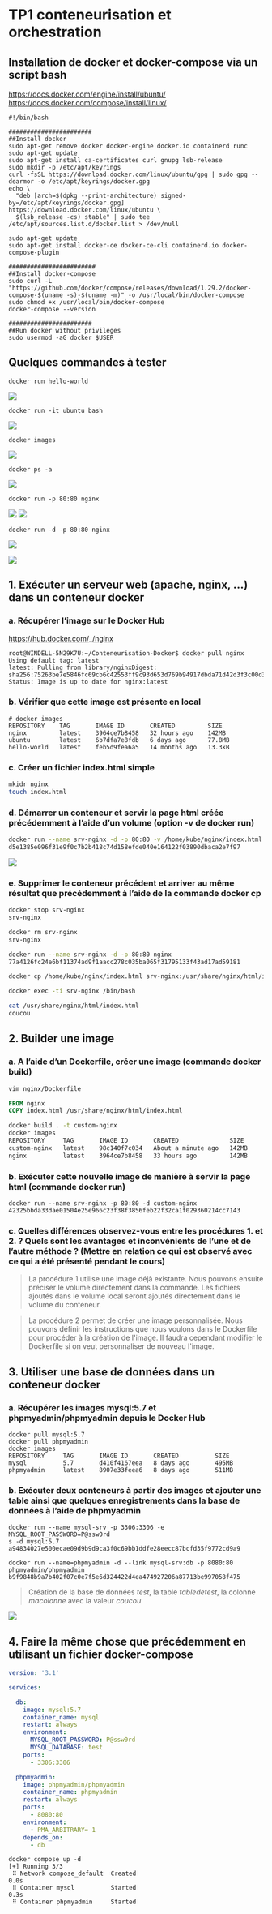 # TP1 conteneurisation et orchestration


## Installation de docker et docker-compose via un script bash

https://docs.docker.com/engine/install/ubuntu/
https://docs.docker.com/compose/install/linux/

```
#!/bin/bash

#######################
##Install docker
sudo apt-get remove docker docker-engine docker.io containerd runc
sudo apt-get update
sudo apt-get install ca-certificates curl gnupg lsb-release
sudo mkdir -p /etc/apt/keyrings
curl -fsSL https://download.docker.com/linux/ubuntu/gpg | sudo gpg --dearmor -o /etc/apt/keyrings/docker.gpg
echo \
  "deb [arch=$(dpkg --print-architecture) signed-by=/etc/apt/keyrings/docker.gpg] https://download.docker.com/linux/ubuntu \
  $(lsb_release -cs) stable" | sudo tee /etc/apt/sources.list.d/docker.list > /dev/null

sudo apt-get update
sudo apt-get install docker-ce docker-ce-cli containerd.io docker-compose-plugin

########################
##Install docker-compose
sudo curl -L "https://github.com/docker/compose/releases/download/1.29.2/docker-compose-$(uname -s)-$(uname -m)" -o /usr/local/bin/docker-compose
sudo chmod +x /usr/local/bin/docker-compose
docker-compose --version

#######################
##Run docker without privileges
sudo usermod -aG docker $USER
```

## Quelques commandes à tester
```
docker run hello-world
```
![](https://i.imgur.com/6abfUSl.png)

```
docker run -it ubuntu bash
```
![](https://i.imgur.com/8svtVna.png)

```
docker images
```
![](https://i.imgur.com/1zZTurU.png)

```
docker ps -a
```
![](https://i.imgur.com/DklFqCT.png)

```
docker run -p 80:80 nginx
```
![](https://i.imgur.com/d5kDTV8.png)
![](https://i.imgur.com/S2kHuWu.png)

```
docker run -d -p 80:80 nginx
```
![](https://i.imgur.com/xSqxjst.png)

![](https://i.imgur.com/DOfL9aJ.png)


## 1. Exécuter un serveur web (apache, nginx, …) dans un conteneur docker

### a. Récupérer l’image sur le Docker Hub

https://hub.docker.com/_/nginx

```bash=
root@WINDELL-5N29K7U:~/Conteneurisation-Docker$ docker pull nginx
Using default tag: latest
latest: Pulling from library/nginxDigest: sha256:75263be7e5846fc69cb6c42553ff9c93d653d769b94917dbda71d42d3f3c00d3
Status: Image is up to date for nginx:latest
```



### b. Vérifier que cette image est présente en local

```bash=
# docker images
REPOSITORY    TAG       IMAGE ID       CREATED         SIZE
nginx         latest    3964ce7b8458   32 hours ago    142MB
ubuntu        latest    6b7dfa7e8fdb   6 days ago      77.8MB
hello-world   latest    feb5d9fea6a5   14 months ago   13.3kB
```

### c. Créer un fichier index.html simple
```bash
mkidr nginx
touch index.html
```

### d. Démarrer un conteneur et servir la page html créée précédemment à l’aide d’un volume (option -v de docker run)

```bash
docker run --name srv-nginx -d -p 80:80 -v /home/kube/nginx/index.html:/usr/share/nginx/html/index.html nginx
d5e1385e096f31e9f0c7b2b418c74d158efde040e164122f03890dbaca2e7f97
```
![](https://i.imgur.com/fJC9gsD.png)

### e. Supprimer le conteneur précédent et arriver au même résultat que précédemment à l’aide de la commande docker cp

```bash
docker stop srv-nginx
srv-nginx

docker rm srv-nginx
srv-nginx

docker run --name srv-nginx -d -p 80:80 nginx
77a4126fc24e6bf11374ad9f1aacc278c035ba065f31795133f43ad17ad59181

docker cp /home/kube/nginx/index.html srv-nginx:/usr/share/nginx/html/index.html

docker exec -ti srv-nginx /bin/bash

cat /usr/share/nginx/html/index.html
coucou
```

## 2. Builder une image

### a. A l’aide d’un Dockerfile, créer une image (commande docker build)

```dockerfile
vim nginx/Dockerfile

FROM nginx
COPY index.html /usr/share/nginx/html/index.html
```
```bash
docker build . -t custom-nginx
docker images
REPOSITORY     TAG       IMAGE ID       CREATED              SIZE
custom-nginx   latest    98c140f7c034   About a minute ago   142MB
nginx          latest    3964ce7b8458   33 hours ago         142MB
```

### b. Exécuter cette nouvelle image de manière à servir la page html (commande docker run)

```
docker run --name srv-nginx -p 80:80 -d custom-nginx
42325bbda33dae01504e25e966c23f38f3856feb22f32ca1f029360214cc7143
```

### c. Quelles différences observez-vous entre les procédures 1. et 2. ? Quels sont les avantages et inconvénients de l’une et de l’autre méthode ? (Mettre en relation ce qui est observé avec ce qui a été présenté pendant le cours)

> La procédure 1 utilise une image déjà existante. Nous pouvons ensuite préciser le volume directement dans la commande. Les fichiers ajoutés dans le volume local seront ajoutés directement dans le volume du conteneur.

> La procédure 2 permet de créer une image personnalisée. Nous pouvons définir les instructions que nous voulons dans le Dockerfile pour procéder à la création de l'image. Il faudra cependant modifier le Dockerfile si on veut personnaliser de nouveau l'image.

## 3. Utiliser une base de données dans un conteneur docker

### a. Récupérer les images mysql:5.7 et phpmyadmin/phpmyadmin depuis le Docker Hub

```
docker pull mysql:5.7
docker pull phpmyadmin
docker images
REPOSITORY     TAG       IMAGE ID       CREATED          SIZE
mysql          5.7       d410f4167eea   8 days ago       495MB
phpmyadmin     latest    8907e33feea6   8 days ago       511MB
```

### b. Exécuter deux conteneurs à partir des images et ajouter une table ainsi que quelques enregistrements dans la base de données à l’aide de phpmyadmin

```
docker run --name mysql-srv -p 3306:3306 -e MYSQL_ROOT_PASSWORD=P@ssw0rd
s -d mysql:5.7
a94834027e500ecae09d9b9d9ca3f0c69bb1ddfe28eecc87bcfd35f9772cd9a9

docker run --name=phpmyadmin -d --link mysql-srv:db -p 8080:80 phpmyadmin/phpmyadmin
b9f9848b9a7b402f07c0e7f5e6d324422d4ea474927206a87713be997058f475
```

> Création de la base de données *test*, la table *tabledetest*, la colonne *macolonne* avec la valeur *coucou*

![](https://i.imgur.com/2O4bL34.png)


## 4. Faire la même chose que précédemment en utilisant un fichier docker-compose

```yaml
version: '3.1'

services:

  db:
    image: mysql:5.7
    container_name: mysql
    restart: always
    environment:
      MYSQL_ROOT_PASSWORD: P@ssw0rd
      MYSQL_DATABASE: test
    ports:
      - 3306:3306

  phpmyadmin:
    image: phpmyadmin/phpmyadmin
    container_name: phpmyadmin
    restart: always
    ports:
      - 8080:80
    environment:
      - PMA_ARBITRARY= 1
    depends_on:
      - db
```
```
docker compose up -d
[+] Running 3/3
 ⠿ Network compose_default  Created                                                                                                                                            0.0s
 ⠿ Container mysql          Started                                                                                                                                            0.3s
 ⠿ Container phpmyadmin     Started
